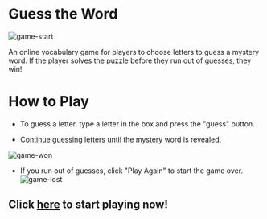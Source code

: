 # Guess the Word
![game-start](https://user-images.githubusercontent.com/83617105/167992279-012c94c1-6854-4e47-9f15-eaec9f057b66.png)

An online vocabulary game for players to choose letters to guess a mystery word. If the player solves the puzzle before they run out of guesses, they win!
# How to Play

- To guess a letter, type a letter in the box and press the "guess" button.

- Continue guessing letters until the mystery word is revealed.

![game-won](https://user-images.githubusercontent.com/83617105/149812372-4838ce49-a7c5-4ade-bdc2-b5bc50dc8d3f.PNG)


- If you run out of guesses, click "Play Again" to start the game over.
![game-lost](https://user-images.githubusercontent.com/83617105/149812159-6c7103ab-0095-4a24-821e-b17e5c776f10.PNG)

## Click [here](https://vjards.github.io/guess-the-word/) to start playing now! 
